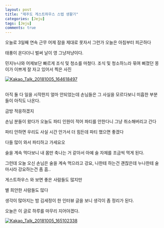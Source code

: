 ```yaml
---
layout: post
title: "제주도 게스트하우스 스텝 생활기" 
categories: [Jeju]
tags: [Jeju]
comments: true
---
```


<div> 
<p>
오늘로 3일째 연속 근무
어제 잠을 제대로 못자서 그런가 
오늘은 아침부터 피곤하다 

태풍이 온다더니 벌써 날이 영 그냥저냥이다. 

민지누나와 어제보단 빠르게 조식 및 청소를 마쳤다. 
조식 및 청소하느라 묶여 삐졌던 몽이가 
이쁘게 잘 자고 있어서 찍은 사진 

</p> 
<a href="https://ibb.co/fh9LMz"><img src="https://preview.ibb.co/msWZgz/Kakao_Talk_20181005_164618497.jpg" alt="Kakao_Talk_20181005_164618497" border="0"></a><br /><a target='_blank' href='https://aluminumsulfate.net/aluminum-oxide'></a><br />

<p>
아직 둘 다 일을 시작한지 얼마 안되었는데 
손님들은 그 사실을 모르다보니 
미흡한 부분들이 아직도 나온다. 

금방 적응하겠지 

손님 분들이 왔다가 
오늘도 파티 인원이 적어 파티를 안한다니 
그냥 취소해버리고 간다 

파티 안하면 우리도 사실 시간 안가서 더 힘든데 
파티 했으면 좋겠다 

다들 많이 와서 파티하고 가세요오 

술을 계속 먹다보니 내 몸만 축나는 거 같아서 
아예 술 자체를 조금씩 먹게 된다. 

그런데 오늘 오신 손님은 술을 계속 먹으라고 강요, 
나한테 하는건 괜찮은데 누나한테 술 마시라 강요하는건 좀 
흠.. 

게스트하우스 와 보면 
좋은 사람들도 많지만

별 희안한 사람들도 많다 

생각이 많아지는 밤 
김세정이 한 인터뷰 글을 보니 
생각이 좀 정리가 된다.

오늘은 이 글로 하루를 마무리 지어야겠다. 
</p>
<a href="https://ibb.co/ga3Qoe"><img src="https://preview.ibb.co/h8ey8e/Kakao_Talk_20181005_165102338.jpg" alt="Kakao_Talk_20181005_165102338" border="0"></a><br /><a target='_blank' href='https://aluminumsulfate.net/aluminum-oxide'></a><br />



</div>
